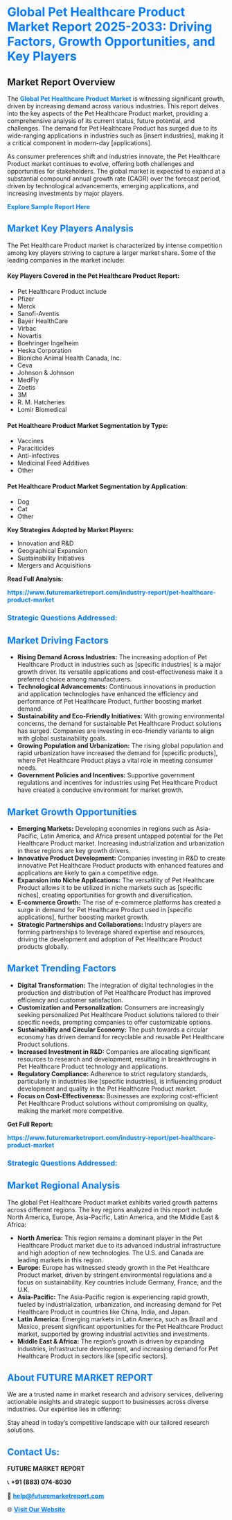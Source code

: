 <h1 style="color: #007BFF;">Global Pet Healthcare Product Market Report 2025-2033: Driving Factors, Growth Opportunities, and Key Players</h1>

<section id="overview">
<h2>Market Report Overview</h2>
<p>The <a href="https://www.futuremarketreport.com/industry-report/pet-healthcare-product-market" style="color: #007BFF; text-decoration: none;"><strong>Global Pet Healthcare Product Market</strong></a> is witnessing significant growth, driven by increasing demand across various industries. This report delves into the key aspects of the Pet Healthcare Product market, providing a comprehensive analysis of its current status, future potential, and challenges. The demand for Pet Healthcare Product has surged due to its wide-ranging applications in industries such as [insert industries], making it a critical component in modern-day [applications].</p>
<p>As consumer preferences shift and industries innovate, the Pet Healthcare Product market continues to evolve, offering both challenges and opportunities for stakeholders. The global market is expected to expand at a substantial compound annual growth rate (CAGR) over the forecast period, driven by technological advancements, emerging applications, and increasing investments by major players.</p>
</section>

<section id="overview">
<p><a href="https://www.futuremarketreport.com/request-sample/reportId=101494" style="color: #007BFF; text-decoration: none;"><strong>Explore Sample Report Here</strong></a></p>
</section>

<section id="key-players">
<h2 style="color: #007BFF;">Market Key Players Analysis</h2>
<p>The Pet Healthcare Product market is characterized by intense competition among key players striving to capture a larger market share. Some of the leading companies in the market include:</p>
<h4>Key Players Covered in the Pet Healthcare Product Report:</h4>
<ul><li>Pet Healthcare Product include</li><li>Pfizer</li><li>Merck</li><li>Sanofi-Aventis</li><li>Bayer HealthCare</li><li>Virbac</li><li>Novartis</li><li>Boehringer Ingelheim</li><li>Heska Corporation</li><li>Bioniche Animal Health Canada, Inc.</li><li>Ceva</li><li>Johnson &amp; Johnson</li><li>MedFly</li><li>Zoetis</li><li>3M</li><li>R. M. Hatcheries</li><li>Lomir Biomedical</li></ul>
<h4>Pet Healthcare Product Market Segmentation by Type:</h4>
<ul><li>Vaccines</li><li>Paraciticides</li><li>Anti-infectives</li><li>Medicinal Feed Additives</li><li>Other</li></ul>

<h4>Pet Healthcare Product Market Segmentation by Application:</h4>
<ul><li>Dog</li><li>Cat</li><li>Other</li></ul>
<p><strong>Key Strategies Adopted by Market Players:</strong></p>
<ul>
<li>Innovation and R&D</li>
<li>Geographical Expansion</li>
<li>Sustainability Initiatives</li>
<li>Mergers and Acquisitions</li>
</ul>
</section>

<section>
<p><strong>Read Full Analysis: </strong></p><a href="https://www.futuremarketreport.com/industry-report/pet-healthcare-product-market" style="color: #007BFF; text-decoration: none;"><strong>https://www.futuremarketreport.com/industry-report/pet-healthcare-product-market</strong></a>
<h3 style="color: #007BFF;">Strategic Questions Addressed:</h3>
</section>

<section id="driving-factors">
<h2 style="color: #007BFF;">Market Driving Factors</h2>
<ul>
<li><strong>Rising Demand Across Industries:</strong> The increasing adoption of Pet Healthcare Product in industries such as [specific industries] is a major growth driver. Its versatile applications and cost-effectiveness make it a preferred choice among manufacturers.</li>
<li><strong>Technological Advancements:</strong> Continuous innovations in production and application technologies have enhanced the efficiency and performance of Pet Healthcare Product, further boosting market demand.</li>
<li><strong>Sustainability and Eco-Friendly Initiatives:</strong> With growing environmental concerns, the demand for sustainable Pet Healthcare Product solutions has surged. Companies are investing in eco-friendly variants to align with global sustainability goals.</li>
<li><strong>Growing Population and Urbanization:</strong> The rising global population and rapid urbanization have increased the demand for [specific products], where Pet Healthcare Product plays a vital role in meeting consumer needs.</li>
<li><strong>Government Policies and Incentives:</strong> Supportive government regulations and incentives for industries using Pet Healthcare Product have created a conducive environment for market growth.</li>
</ul>
</section>

<section id="growth-opportunities">
<h2 style="color: #007BFF;">Market Growth Opportunities</h2>
<ul>
<li><strong>Emerging Markets:</strong> Developing economies in regions such as Asia-Pacific, Latin America, and Africa present untapped potential for the Pet Healthcare Product market. Increasing industrialization and urbanization in these regions are key growth drivers.</li>
<li><strong>Innovative Product Development:</strong> Companies investing in R&D to create innovative Pet Healthcare Product products with enhanced features and applications are likely to gain a competitive edge.</li>
<li><strong>Expansion into Niche Applications:</strong> The versatility of Pet Healthcare Product allows it to be utilized in niche markets such as [specific niches], creating opportunities for growth and diversification.</li>
<li><strong>E-commerce Growth:</strong> The rise of e-commerce platforms has created a surge in demand for Pet Healthcare Product used in [specific applications], further boosting market growth.</li>
<li><strong>Strategic Partnerships and Collaborations:</strong> Industry players are forming partnerships to leverage shared expertise and resources, driving the development and adoption of Pet Healthcare Product products globally.</li>
</ul>
</section>

<section id="trending-factors">
<h2 style="color: #007BFF;">Market Trending Factors</h2>
<ul>
<li><strong>Digital Transformation:</strong> The integration of digital technologies in the production and distribution of Pet Healthcare Product has improved efficiency and customer satisfaction.</li>
<li><strong>Customization and Personalization:</strong> Consumers are increasingly seeking personalized Pet Healthcare Product solutions tailored to their specific needs, prompting companies to offer customizable options.</li>
<li><strong>Sustainability and Circular Economy:</strong> The push towards a circular economy has driven demand for recyclable and reusable Pet Healthcare Product solutions.</li>
<li><strong>Increased Investment in R&D:</strong> Companies are allocating significant resources to research and development, resulting in breakthroughs in Pet Healthcare Product technology and applications.</li>
<li><strong>Regulatory Compliance:</strong> Adherence to strict regulatory standards, particularly in industries like [specific industries], is influencing product development and quality in the Pet Healthcare Product market.</li>
<li><strong>Focus on Cost-Effectiveness:</strong> Businesses are exploring cost-efficient Pet Healthcare Product solutions without compromising on quality, making the market more competitive.</li>
</ul>
</section>

<section>
<p><strong>Get Full Report: </strong></p><a href="https://www.futuremarketreport.com/industry-report/pet-healthcare-product-market" style="color: #007BFF; text-decoration: none;"><strong>https://www.futuremarketreport.com/industry-report/pet-healthcare-product-market</strong></a>
<h3 style="color: #007BFF;">Strategic Questions Addressed:</h3>
</section>


<section id="regional-analysis">
<h2 style="color: #007BFF;">Market Regional Analysis</h2>
<p>The global Pet Healthcare Product market exhibits varied growth patterns across different regions. The key regions analyzed in this report include North America, Europe, Asia-Pacific, Latin America, and the Middle East & Africa:</p>
<ul>
<li><strong>North America:</strong> This region remains a dominant player in the Pet Healthcare Product market due to its advanced industrial infrastructure and high adoption of new technologies. The U.S. and Canada are leading markets in this region.</li>
<li><strong>Europe:</strong> Europe has witnessed steady growth in the Pet Healthcare Product market, driven by stringent environmental regulations and a focus on sustainability. Key countries include Germany, France, and the U.K.</li>
<li><strong>Asia-Pacific:</strong> The Asia-Pacific region is experiencing rapid growth, fueled by industrialization, urbanization, and increasing demand for Pet Healthcare Product in countries like China, India, and Japan.</li>
<li><strong>Latin America:</strong> Emerging markets in Latin America, such as Brazil and Mexico, present significant opportunities for the Pet Healthcare Product market, supported by growing industrial activities and investments.</li>
<li><strong>Middle East & Africa:</strong> The region’s growth is driven by expanding industries, infrastructure development, and increasing demand for Pet Healthcare Product in sectors like [specific sectors].</li>
</ul>
</section>

<footer>
<h2 style="color: #007BFF;">About FUTURE MARKET REPORT</h2>
<p>We are a trusted name in market research and advisory services, delivering actionable insights and strategic support to businesses across diverse industries. Our expertise lies in offering:</p>

<p>Stay ahead in today’s competitive landscape with our tailored research solutions.</p>

<h2 style="color: #007BFF;">Contact Us:</h2>
<p><strong>FUTURE MARKET REPORT</strong></p>
<p>📞 <strong>+91 (883) 074-8030</strong></p>
<p>📧 <strong><a href="mailto:help@futuremarketreport.com" style="color: #007BFF;">help@futuremarketreport.com</a></strong></p>
<p>🌐 <strong><a href="https://www.futuremarketreport.com/" style="color: #007BFF;">Visit Our Website</a></strong></p>
</footer>